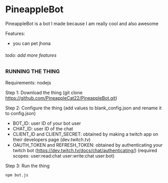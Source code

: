 # PineappleBot

PineappleBot is a bot I made because I am really cool and also awesome

Features:
- you can pet jhona


###### todo: add more features

### RUNNING THE THING
Requirements: nodejs

Step 1: Download the thing (git clone https://github.com/PineappleCat22/PineappleBot.git)

Step 2: Configure the thing (add values to blank_config.json and rename it to config.json)
- BOT_ID: user ID of your bot user
- CHAT_ID: user ID of the chat
- CLIENT_ID and CLIENT_SECRET: obtained by making a twitch app on their developers page (dev.twitch.tv)
- OAUTH_TOKEN and REFRESH_TOKEN: obtained by authenticating your twitch bot (https://dev.twitch.tv/docs/chat/authenticating/) (required scopes: user:read:chat user:write:chat user:bot)

Step 3: Run the thing

`npm bot.js`
